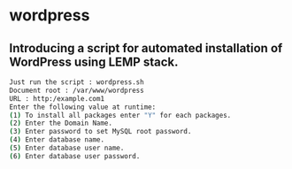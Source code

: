 # wordpress
## Introducing a script for automated installation of WordPress using LEMP stack.

```bash 
Just run the script : wordpress.sh
Document root : /var/www/wordpress 
URL : http:/example.com1
Enter the following value at runtime: 
(1) To install all packages enter "Y" for each packages.
(2) Enter the Domain Name. 
(3) Enter password to set MySQL root password. 
(4) Enter database name. 
(5) Enter database user name. 
(6) Enter database user password.

```
